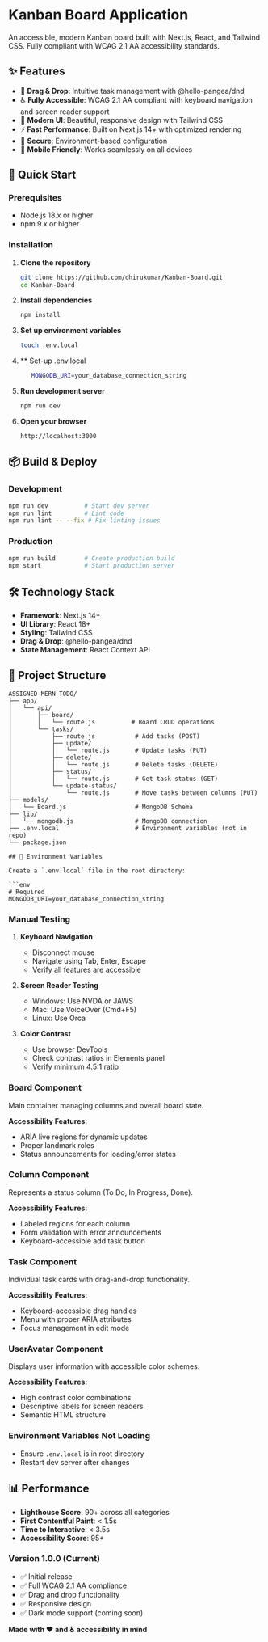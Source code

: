# Kanban Board Application

An accessible, modern Kanban board built with Next.js, React, and Tailwind CSS. Fully compliant with WCAG 2.1 AA accessibility standards.



## ✨ Features

- 🎯 **Drag & Drop**: Intuitive task management with @hello-pangea/dnd
- ♿ **Fully Accessible**: WCAG 2.1 AA compliant with keyboard navigation and screen reader support
- 🎨 **Modern UI**: Beautiful, responsive design with Tailwind CSS
- ⚡ **Fast Performance**: Built on Next.js 14+ with optimized rendering
- 🔐 **Secure**: Environment-based configuration
- 📱 **Mobile Friendly**: Works seamlessly on all devices

## 🚀 Quick Start

### Prerequisites

- Node.js 18.x or higher
- npm 9.x or higher

### Installation

1. **Clone the repository**
   ```bash
   git clone https://github.com/dhirukumar/Kanban-Board.git
   cd Kanban-Board
   ```

2. **Install dependencies**
   ```bash
   npm install
   ```

3. **Set up environment variables**
   ```bash
   touch .env.local
   ```

4. ** Set-up .env.local

   ```bash
      MONGODB_URI=your_database_connection_string
   ```

5. **Run development server**
   ```bash
   npm run dev
   ```

6. **Open your browser**
   ```
   http://localhost:3000
   ```

## 📦 Build & Deploy

### Development
```bash
npm run dev          # Start dev server
npm run lint         # Lint code
npm run lint -- --fix # Fix linting issues
```

### Production
```bash
npm run build        # Create production build
npm start            # Start production server
```

## 🛠️ Technology Stack

- **Framework**: Next.js 14+
- **UI Library**: React 18+
- **Styling**: Tailwind CSS
- **Drag & Drop**: @hello-pangea/dnd
- **State Management**: React Context API

## 📁 Project Structure

```
ASSIGNED-MERN-TODO/
├── app/
│   └── api/
│       ├── board/
│       │   └── route.js          # Board CRUD operations
│       └── tasks/
│           ├── route.js           # Add tasks (POST)
│           ├── update/
│           │   └── route.js       # Update tasks (PUT)
│           ├── delete/
│           │   └── route.js       # Delete tasks (DELETE)
│           ├── status/
│           │   └── route.js       # Get task status (GET)
│           └── update-status/
│               └── route.js       # Move tasks between columns (PUT)
├── models/
│   └── Board.js                   # MongoDB Schema
├── lib/
│   └── mongodb.js                 # MongoDB connection
├── .env.local                     # Environment variables (not in repo)
└── package.json

## 🔧 Environment Variables

Create a `.env.local` file in the root directory:

```env
# Required
MONGODB_URI=your_database_connection_string
```

### Manual Testing

1. **Keyboard Navigation**
   - Disconnect mouse
   - Navigate using Tab, Enter, Escape
   - Verify all features are accessible

2. **Screen Reader Testing**
   - Windows: Use NVDA or JAWS
   - Mac: Use VoiceOver (Cmd+F5)
   - Linux: Use Orca

3. **Color Contrast**
   - Use browser DevTools
   - Check contrast ratios in Elements panel
   - Verify minimum 4.5:1 ratio

### Board Component
Main container managing columns and overall board state.

**Accessibility Features:**
- ARIA live regions for dynamic updates
- Proper landmark roles
- Status announcements for loading/error states

### Column Component
Represents a status column (To Do, In Progress, Done).

**Accessibility Features:**
- Labeled regions for each column
- Form validation with error announcements
- Keyboard-accessible add task button

### Task Component
Individual task cards with drag-and-drop functionality.

**Accessibility Features:**
- Keyboard-accessible drag handles
- Menu with proper ARIA attributes
- Focus management in edit mode

### UserAvatar Component
Displays user information with accessible color schemes.

**Accessibility Features:**
- High contrast color combinations
- Descriptive labels for screen readers
- Semantic HTML structure


### Environment Variables Not Loading

- Ensure `.env.local` is in root directory
- Restart dev server after changes

## 📊 Performance

- **Lighthouse Score**: 90+ across all categories
- **First Contentful Paint**: < 1.5s
- **Time to Interactive**: < 3.5s
- **Accessibility Score**: 95+

### Version 1.0.0 (Current)
- ✅ Initial release
- ✅ Full WCAG 2.1 AA compliance
- ✅ Drag and drop functionality
- ✅ Responsive design
- ✅ Dark mode support (coming soon)

**Made with ❤️ and ♿ accessibility in mind**

